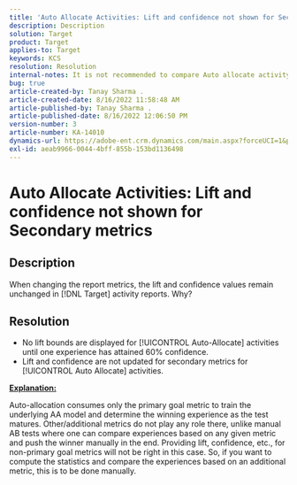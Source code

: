 ```yaml
---
title: 'Auto Allocate Activities: Lift and confidence not shown for Secondary metrics'
description: Description
solution: Target
product: Target
applies-to: Target
keywords: KCS
resolution: Resolution
internal-notes: It is not recommended to compare Auto allocate activity report from Target classic because the Target classic UI does not support auto allocate reporting.
bug: true
article-created-by: Tanay Sharma .
article-created-date: 8/16/2022 11:58:48 AM
article-published-by: Tanay Sharma .
article-published-date: 8/16/2022 12:06:50 PM
version-number: 3
article-number: KA-14010
dynamics-url: https://adobe-ent.crm.dynamics.com/main.aspx?forceUCI=1&pagetype=entityrecord&etn=knowledgearticle&id=1bc10dc3-5a1d-ed11-b83e-002248086cae
exl-id: aeab9966-0044-4bff-855b-153bd1136498
---
```

# Auto Allocate Activities: Lift and confidence not shown for Secondary metrics

## Description


When changing the report metrics, the lift and confidence values remain unchanged in [!DNL Target] activity reports. Why?


## Resolution




- No lift bounds are displayed for [!UICONTROL Auto-Allocate] activities until one experience has attained 60% confidence.
- Lift and confidence are not updated for secondary metrics for [!UICONTROL Auto Allocate] activities.


<u><b>Explanation:</b></u>

Auto-allocation consumes only the primary goal metric to train the underlying AA model and determine the winning experience as the test matures. Other/additional metrics do not play any role there, unlike manual AB tests where one can compare experiences based on any given metric and push the winner manually in the end. Providing lift, confidence, etc., for non-primary goal metrics will not be right in this case. So, if you want to compute the statistics and compare the experiences based on an additional metric, this is to be done manually.

